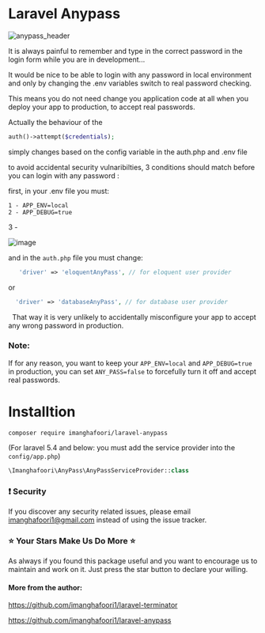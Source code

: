 # Laravel Anypass

![anypass_header](https://user-images.githubusercontent.com/6961695/39835544-afbb2178-53e5-11e8-8f25-51717c21a8d2.png)


It is always painful to remember and type in the correct password in the login form while you are in development...

It would be nice to be able to login with any password in local environment and only by changing the .env variables switch to real password checking. 

This means you do not need change you application code at all when you deploy your app to production, to accept real passwords.


Actually the behaviour of the
```php
auth()->attempt($credentials); 
```
simply changes based on the config variable in the auth.php and .env file

to  avoid accidental security vulnaribilties, 3 conditions should match before you can login with any password :

first, in your .env file you must:
```
1 - APP_ENV=local
2 - APP_DEBUG=true
```

3 -

![image](https://user-images.githubusercontent.com/6961695/39836414-8a173288-53e8-11e8-8a4e-bc42dc7becc5.png)


and in the `auth.php` file you must change:


```php
   'driver' => 'eloquentAnyPass', // for eloquent user provider
```
  or
```php
  'driver' => 'databaseAnyPass', // for database user provider
```



  
That way it is very unlikely to accidentally misconfigure your app to accept any wrong password in production.

### Note:
If for any reason, you want to keep your `APP_ENV=local` and `APP_DEBUG=true` in production, you can set `ANY_PASS=false` to forcefully turn it off and accept real passwords.

# Installtion

```
composer require imanghafoori/laravel-anypass
```


(For laravel 5.4 and below: you must add the service provider into the `config/app.php`)
```php
\Imanghafoori\AnyPass\AnyPassServiceProvider::class
```



### :exclamation: Security
If you discover any security related issues, please email imanghafoori1@gmail.com instead of using the issue tracker.


### :star: Your Stars Make Us Do More :star:
As always if you found this package useful and you want to encourage us to maintain and work on it. Just press the star button to declare your willing.


#### More from the author:

https://github.com/imanghafoori1/laravel-terminator

https://github.com/imanghafoori1/laravel-anypass
